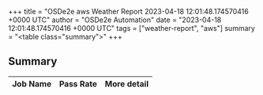 +++
title = "OSDe2e aws Weather Report 2023-04-18 12:01:48.174570416 +0000 UTC"
author = "OSDe2e Automation"
date = "2023-04-18 12:01:48.174570416 +0000 UTC"
tags = ["weather-report", "aws"]
summary = "<table class=\"summary\"></table>"
+++
## Summary

| Job Name | Pass Rate | More detail |
|----------|-----------|-------------|




